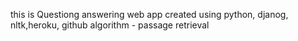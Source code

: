 this is Questiong answering web app
created using python, djanog, nltk,heroku, github
algorithm - passage retrieval
